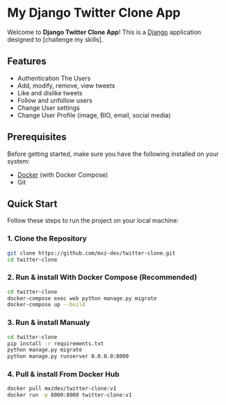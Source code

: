 # My Django Twitter Clone App 

Welcome to **Django Twitter Clone App**! This is a [Django](https://www.djangoproject.com/) application designed to [challenge my skills].

## Features
- Authentication The Users
- Add, modify, remove, view tweets 
- Like and dislike tweets
- Follow and unfollow users
- Change User settings
- Change User Profile (image, BIO, email, social media) 

## Prerequisites
Before getting started, make sure you have the following installed on your system:
- [Docker](https://www.docker.com/) (with Docker Compose)
- Git

## Quick Start

Follow these steps to run the project on your local machine:

### 1. Clone the Repository
```bash
git clone https://github.com/mxz-dev/twitter-clone.git
cd twitter-clone
```
### 2. Run & install With Docker Compose (Recommended)
```bash
cd twitter-clone
docker-compose exec web python manage.py migrate
docker-compose up --build
```
### 3. Run & install Manualy
```bash
cd twitter-clone
pip install -r requirements.txt
python manage.py migrate
python manage.py runserver 0.0.0.0:8000
```
### 4. Pull & install From Docker Hub
```bash
docker pull mxzdev/twitter-clone:v1
docker run -p 8000:8000 twitter-clone:v1
```
